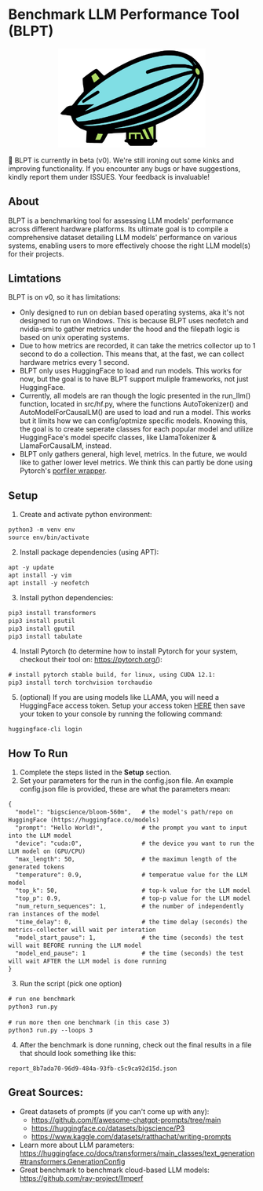 # Benchmark LLM Performance Tool (BLPT)

<p align="center">
  <img width="300" src="./assets/docs/logo.png">
</p>

🚧 BLPT is currently in beta (v0). We're still ironing out some kinks and improving functionality. If you encounter any bugs or have suggestions, kindly report them under ISSUES. Your feedback is invaluable!

## About

BLPT is a benchmarking tool for assessing LLM models' performance across different hardware platforms. Its ultimate goal is to compile a comprehensive dataset detailing LLM models' performance on various systems, enabling users to more effectively choose the right LLM model(s) for their projects.

## Limtations

BLPT is on v0, so it has limitations:
- Only designed to run on debian based operating systems, aka it's not designed to run on Windows. This is because BLPT uses neofetch and nvidia-smi to gather metrics under the hood and the filepath logic is based on unix operating systems.
- Due to how metrics are recorded, it can take the metrics collector up to 1 second to do a collection. This means that, at the fast, we can collect hardware metrics every 1 second.
- BLPT only uses HuggingFace to load and run models. This works for now, but the goal is to have BLPT support muliple frameworks, not just HuggingFace.
- Currently, all models are ran though the logic presented in the run_llm() function, located in src/hf.py, where the functions AutoTokenizer() and AutoModelForCausalLM() are used to load and run a model. This works but it limits how we can config/optmize specific models. Knowing this, the goal is to create seperate classes for each popular model and utilize HuggingFace's model specifc classes, like LlamaTokenizer & LlamaForCausalLM, instead.
- BLPT only gathers general, high level, metrics. In the future, we would like to gather lower level metrics. We think this can partly be done using Pytorch's [porfiler wrapper](https://pytorch.org/tutorials/recipes/recipes/profiler_recipe.html).

## Setup

1. Create and activate python environment:
  ```
  python3 -m venv env
  source env/bin/activate
  ```

2. Install package dependencies (using APT):
  ```
  apt -y update
  apt install -y vim
  apt install -y neofetch
  ```

3. Install python dependencies:
  ```
  pip3 install transformers
  pip3 install psutil
  pip3 install gputil
  pip3 install tabulate
  ```

4. Install Pytorch (to determine how to install Pytorch for your system, checkout their tool on: https://pytorch.org/):
  ```
  # install pytorch stable build, for linux, using CUDA 12.1:
  pip3 install torch torchvision torchaudio
  ```

5. (optional) If you are using models like LLAMA, you will need a HuggingFace access token. Setup your access token [HERE](https://huggingface.co/settings/tokens) then save your token to your console by running the following command:
  ```
  huggingface-cli login
  ```

## How To Run

1. Complete the steps listed in the __Setup__ section.
2. Set your parameters for the run in the config.json file. An example config.json file is provided, these are what the parameters mean:
  ```
  {
    "model": "bigscience/bloom-560m",   # the model's path/repo on HuggingFace (https://huggingface.co/models)
    "prompt": "Hello World!",           # the prompt you want to input into the LLM model
    "device": "cuda:0",                 # the device you want to run the LLM model on (GPU/CPU)
    "max_length": 50,                   # the maximun length of the generated tokens
    "temperature": 0.9,                 # temperatue value for the LLM model
    "top_k": 50,                        # top-k value for the LLM model
    "top_p": 0.9,                       # top-p value for the LLM model
    "num_return_sequences": 1,          # the number of independently ran instances of the model
    "time_delay": 0,                    # the time delay (seconds) the metrics-collecter will wait per interation
    "model_start_pause": 1,             # the time (seconds) the test will wait BEFORE running the LLM model
    "model_end_pause": 1                # the time (seconds) the test will wait AFTER the LLM model is done running
  } 
  ```
3. Run the script (pick one option)
  ```
  # run one benchmark
  python3 run.py

  # run more then one benchmark (in this case 3)
  python3 run.py --loops 3
  ```
4. After the benchmark is done running, check out the final results in a file that should look something like this:
  ```
  report_8b7ada70-96d9-484a-93fb-c5c9ca92d15d.json
  ```

## Great Sources:
- Great datasets of prompts (if you can't come up with any):
  - https://github.com/f/awesome-chatgpt-prompts/tree/main
  - https://huggingface.co/datasets/bigscience/P3
  - https://www.kaggle.com/datasets/ratthachat/writing-prompts
- Learn more about LLM parameters: https://huggingface.co/docs/transformers/main_classes/text_generation#transformers.GenerationConfig
- Great benchmark to benchmark cloud-based LLM models: https://github.com/ray-project/llmperf
